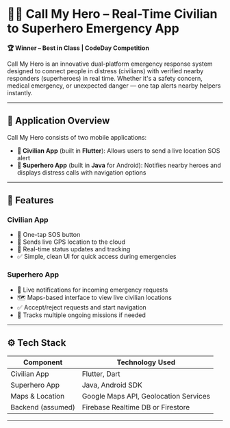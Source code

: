 # 🦸‍♂️ Call My Hero – Real-Time Civilian to Superhero Emergency App

**🏆 Winner – Best in Class | CodeDay Competition**

Call My Hero is an innovative dual-platform emergency response system designed to connect people in distress (civilians) with verified nearby responders (superheroes) in real time. Whether it's a safety concern, medical emergency, or unexpected danger — one tap alerts nearby helpers instantly.

---

## 📱 Application Overview

Call My Hero consists of two mobile applications:

- **🧍 Civilian App** (built in **Flutter**): Allows users to send a live location SOS alert
- **🦸 Superhero App** (built in **Java** for Android): Notifies nearby heroes and displays distress calls with navigation options

---

## 🚀 Features

### Civilian App
- 🚨 One-tap SOS button
- 📍 Sends live GPS location to the cloud
- 📡 Real-time status updates and tracking
- ✅ Simple, clean UI for quick access during emergencies

### Superhero App
- 🔔 Live notifications for incoming emergency requests
- 🗺️ Maps-based interface to view live civilian locations
- ✅ Accept/reject requests and start navigation
- 📌 Tracks multiple ongoing missions if needed

---

## ⚙️ Tech Stack

| Component        | Technology Used     |
|------------------|---------------------|
| Civilian App     | Flutter, Dart       |
| Superhero App    | Java, Android SDK   |
| Maps & Location  | Google Maps API, Geolocation Services |
| Backend (assumed)| Firebase Realtime DB or Firestore |

---

